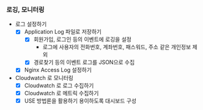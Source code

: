 ### 로깅, 모니터링
* 로그 설정하기
  * [x] Application Log 파일로 저장하기
    * [x] 회원가입, 로그인 등의 이벤트에 로깅을 설정
      * 로그에 사용자의 전화번호, 계좌번호, 패스워드, 주소 같은 개인정보 제외
    * [x] 경로찾기 등의 이벤트 로그를 JSON으로 수집
  * [x] Nginx Access Log 설정하기
* Cloudwatch 로 모니터링
  * [x] Cloudwatch 로 로그 수집하기
  * [x] Cloudwatch 로 메트릭 수집하기
  * [x] USE 방법론을 활용하기 용이하도록 대시보드 구성
